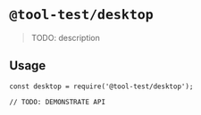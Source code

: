 # `@tool-test/desktop`

> TODO: description

## Usage

```
const desktop = require('@tool-test/desktop');

// TODO: DEMONSTRATE API
```
